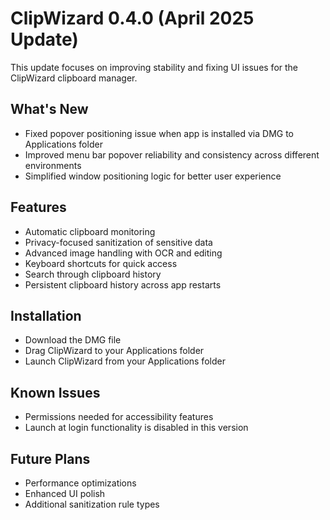 # ClipWizard 0.4.0 (April 2025 Update)

This update focuses on improving stability and fixing UI issues for the ClipWizard clipboard manager.

## What's New

- Fixed popover positioning issue when app is installed via DMG to Applications folder
- Improved menu bar popover reliability and consistency across different environments
- Simplified window positioning logic for better user experience

## Features

- Automatic clipboard monitoring
- Privacy-focused sanitization of sensitive data
- Advanced image handling with OCR and editing
- Keyboard shortcuts for quick access
- Search through clipboard history
- Persistent clipboard history across app restarts

## Installation

- Download the DMG file
- Drag ClipWizard to your Applications folder
- Launch ClipWizard from your Applications folder

## Known Issues

- Permissions needed for accessibility features
- Launch at login functionality is disabled in this version

## Future Plans

- Performance optimizations
- Enhanced UI polish
- Additional sanitization rule types
